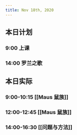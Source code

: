 ```yaml
---
title: Nov 18th, 2020
---
```


## 本日计划
### 9:00 上课
### 14:00 罗兰之歌
## 本日实际
### 9:00-10:15 [[Maus 鼠族]]
### 12:00-12:45 [[Maus 鼠族]]
### 14:00-16:30 [[问题与方法]]
### 
